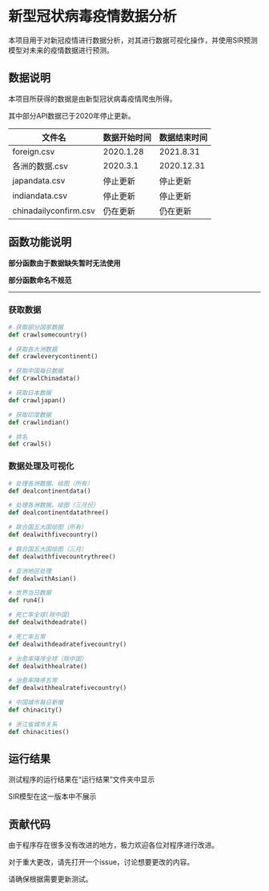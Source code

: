 # 新型冠状病毒疫情数据分析 

本项目用于对新冠疫情进行数据分析，对其进行数据可视化操作，并使用SIR预测模型对未来的疫情数据进行预测。



## 数据说明

本项目所获得的数据是由新型冠状病毒疫情爬虫所得。

其中部分API数据已于2020年停止更新。

| 文件名                | 数据开始时间 | 数据结束时间 |
| --------------------- | ------------ | ------------ |
| foreign.csv           | 2020.1.28    | 2021.8.31    |
| 各洲的数据.csv        | 2020.3.1     | 2020.12.31   |
| japandata.csv         | 停止更新     | 停止更新     |
| indiandata.csv        | 停止更新     | 停止更新     |
| chinadailyconfirm.csv | 仍在更新     | 仍在更新     |

## 函数功能说明

**部分函数由于数据缺失暂时无法使用**

**部分函数命名不规范**

****

### 获取数据

```python
# 获取部分国家数据
def crawlsomecountry()
```

```python
# 获取各大洲数据
def crawleverycontinent()
```

```python
# 获取中国每日数据
def CrawlChinadata()
```

```python
# 获取日本数据
def crawljapan()
```

```python
# 获取印度数据
def crawlindian()
```

```python
# 排名
def crawl5()
```

### 数据处理及可视化

```python
# 处理各洲数据、绘图（所有）
def dealcontinentdata()
```

```python
# 处理各洲数据、绘图（三月份）
def dealcontinentdatathree()
```

```python
# 联合国五大国绘图（所有）
def dealwithfivecountry()
```

```python
# 联合国五大国绘图（三月）
def dealwithfivecountrythree()
```

```python
# 亚洲地区处理
def dealwithAsian()
```

```python
# 世界当日数据
def run4()
```

```python
# 死亡率全球(除中国)
def dealwithdeadrate()
```

```python
# 死亡率五常
def dealwithdeadratefivecountry()
```

```python
# 治愈率降序全球（除中国）
def dealwithhealrate()
```

```python
# 治愈率降序五常
def dealwithhealratefivecountry()
```

```python
# 中国城市每日新增
def chinacity()
```

```python
# 浙江省城市关系
def chinacities()
```

## 运行结果 

测试程序的运行结果在“运行结果”文件夹中显示

SIR模型在这一版本中不展示



## 贡献代码

由于程序存在很多没有改进的地方，极力欢迎各位对程序进行改进。 

对于重大更改，请先打开一个issue，讨论想要更改的内容。

 请确保根据需要更新测试。 






